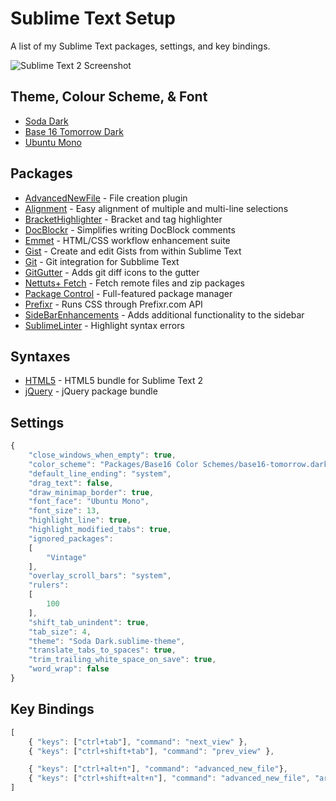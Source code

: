 Sublime Text Setup
==================

A list of my Sublime Text packages, settings, and key bindings.

![Sublime Text 2 Screenshot](https://raw.github.com/PHLAK/sublime-text/master/screenshot.png)


Theme, Colour Scheme, & Font
----------------------------

* [Soda Dark](https://github.com/buymeasoda/soda-theme/)
* [Base 16 Tomorrow Dark](https://github.com/chriskempson/base16-textmate)
* [Ubuntu Mono](http://font.ubuntu.com/)


Packages
--------

* [AdvancedNewFile](https://github.com/skuroda/Sublime-AdvancedNewFile) - File creation plugin
* [Alignment](https://github.com/wbond/sublime_alignment) - Easy alignment of multiple and multi-line selections
* [BracketHighlighter](https://github.com/facelessuser/BracketHighlighter) - Bracket and tag highlighter
* [DocBlockr](https://github.com/spadgos/sublime-jsdocs) - Simplifies writing DocBlock comments
* [Emmet](https://github.com/sergeche/emmet-sublime) - HTML/CSS workflow enhancement suite
* [Gist](https://github.com/condemil/Gist) - Create and edit Gists from within Sublime Text
* [Git](https://github.com/kemayo/sublime-text-2-git) - Git integration for Subblime Text
* [GitGutter](https://github.com/jisaacks/GitGutter) - Adds git diff icons to the gutter
* [Nettuts+ Fetch](https://github.com/weslly/Nettuts-Fetch) - Fetch remote files and zip packages
* [Package Control](https://github.com/wbond/sublime_package_control) - Full-featured package manager
* [Prefixr](https://github.com/wbond/sublime_prefixr) - Runs CSS through Prefixr.com API
* [SideBarEnhancements](https://github.com/titoBouzout/SideBarEnhancements) - Adds additional functionality to the sidebar
* [SublimeLinter](https://github.com/SublimeLinter/SublimeLinter) - Highlight syntax errors


Syntaxes
--------

* [HTML5](https://github.com/mrmartineau/HTML5) - HTML5 bundle for Sublime Text 2
* [jQuery](https://github.com/SublimeText/jQuery) - jQuery package bundle


Settings
--------
```js
{
    "close_windows_when_empty": true,
    "color_scheme": "Packages/Base16 Color Schemes/base16-tomorrow.dark.tmTheme",
    "default_line_ending": "system",
    "drag_text": false,
    "draw_minimap_border": true,
    "font_face": "Ubuntu Mono",
    "font_size": 13,
    "highlight_line": true,
    "highlight_modified_tabs": true,
    "ignored_packages":
    [
        "Vintage"
    ],
    "overlay_scroll_bars": "system",
    "rulers":
    [
        100
    ],
    "shift_tab_unindent": true,
    "tab_size": 4,
    "theme": "Soda Dark.sublime-theme",
    "translate_tabs_to_spaces": true,
    "trim_trailing_white_space_on_save": true,
    "word_wrap": false
}
```

Key Bindings
------------
```js
[
    { "keys": ["ctrl+tab"], "command": "next_view" },
    { "keys": ["ctrl+shift+tab"], "command": "prev_view" },

    { "keys": ["ctrl+alt+n"], "command": "advanced_new_file"},
    { "keys": ["ctrl+shift+alt+n"], "command": "advanced_new_file", "args": {"is_python": true}}
]
```